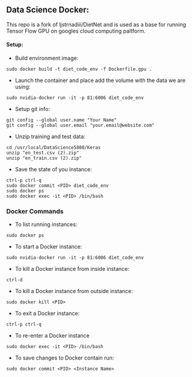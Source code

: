 ## Data Science Docker:
This repo is a fork of ljstrnadiii/DietNet and is used as a base for running Tensor Flow GPU on googles cloud computing paltform.

#### Setup:

- Build environment image:
```
sudo docker build -t diet_code_env -f Dockerfile.gpu .
```
- Launch the container and place add the volume with the data we are using:
```
sudo nvidia-docker run -it -p 81:6006 diet_code_env
```
- Setup git info:
```
git config --global user.name "Your Name"
git config --global user.email "your.email@website.com"
```
- Unzip training and test data:
```
cd /usr/local/DataScience5800/Keras
unzip "en_test.csv (2).zip"
unzip "en_train.csv (2).zip"
```
- Save the state of you instance:
```
ctrl-p ctrl-q
sudo docker commit <PID> diet_code_env
sudo docker ps
sudo docker exec -it <PID> /bin/bash
```

### Docker Commands

- To list running instances:
``` 
sudo docker ps
```
- To start a Docker instance:
```
sudo nvidia-docker run -it -p 81:6006 diet_code_env
```
- To kill a Docker instance from inside instance:
```
ctrl-d 
```
- To kill a Docker instance from outside instance: 
```
sudo docker kill <PID>
```
- To exit a Docker instance:
```
ctrl-p ctrl-q
```
- To re-enter a Docker instance 
```
sudo docker exec -it <PID> /bin/bash
```
- To save changes to Docker contain run: 
```
sudo docker commit <PID> <Instance Name>
```
